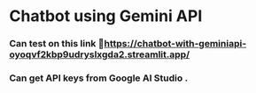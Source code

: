 #  Chatbot using Gemini API

### Can test on this link 🔗https://chatbot-with-geminiapi-oyoqvf2kbp9udryslxgda2.streamlit.app/

### Can get API keys from Google AI Studio .


